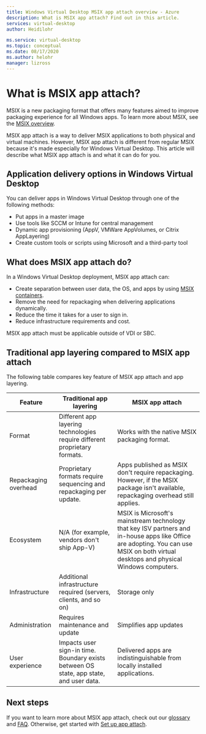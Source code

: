 ```yaml
---
title: Windows Virtual Desktop MSIX app attach overview - Azure
description: What is MSIX app attach? Find out in this article.
services: virtual-desktop
author: Heidilohr

ms.service: virtual-desktop
ms.topic: conceptual
ms.date: 08/17/2020
ms.author: helohr
manager: lizross
---
```

# What is MSIX app attach?

MSIX is a new packaging format that offers many features aimed to improve packaging experience for all Windows apps. To learn more about MSIX, see the [MSIX overview](/windows/msix/overview).

MSIX app attach is a way to deliver MSIX applications to both physical and virtual machines. However, MSIX app attach is different from regular MSIX because it's made especially for Windows Virtual Desktop. This article will describe what MSIX app attach is and what it can do for you.

## Application delivery options in Windows Virtual Desktop

You can deliver apps in Windows Virtual Desktop through one of the following methods:

- Put apps in a master image
- Use tools like SCCM or Intune for central management
- Dynamic app provisioning (AppV, VMWare AppVolumes, or Citrix AppLayering)
- Create custom tools or scripts using Microsoft and a third-party tool

## What does MSIX app attach do?

In a Windows Virtual Desktop deployment, MSIX app attach can:

- Create separation between user data, the OS, and apps by using [MSIX containers](/windows/msix/msix-container).
- Remove the need for repackaging when delivering applications dynamically.
- Reduce the time it takes for a user to sign in.
- Reduce infrastructure requirements and cost.

MSIX app attach must be applicable outside of VDI or SBC.

## Traditional app layering compared to MSIX app attach

The following table compares key feature of MSIX app attach and app layering.

| Feature | Traditional app layering  | MSIX app attach  |
|-----|-----------------------------|--------------------|
| Format               | Different app layering technologies require different proprietary formats. | Works with the native MSIX packaging format.        |
| Repackaging overhead | Proprietary formats require sequencing and repackaging per update.         | Apps published as MSIX don't require repackaging. However, if the MSIX package isn't available, repackaging overhead still applies. |
| Ecosystem            | N/A (for example, vendors don't ship App-V)  | MSIX is Microsoft's mainstream technology that key ISV partners and in-house apps like Office are adopting. You can use MSIX on both virtual desktops and physical Windows computers. |
| Infrastructure       | Additional infrastructure required (servers, clients, and so on) | Storage only   |
| Administration       | Requires maintenance and update   | Simplifies app updates |
| User experience      | Impacts user sign-in time. Boundary exists between OS state, app state, and user data.  | Delivered apps are indistinguishable from locally installed applications. |

## Next steps

If you want to learn more about MSIX app attach, check out our [glossary](app-attach-glossary.md) and [FAQ](app-attach-faq.md). Otherwise, get started with [Set up app attach](app-attach.md).
